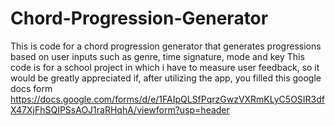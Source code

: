 # Chord-Progression-Generator
This is code for a chord progression generator that generates progressions based on user inputs such as genre, time signature, mode and key
This code is for a school project in which i have to measure user feedback, so it would be greatly appreciated if, after utilizing the app, you filled this google docs form
https://docs.google.com/forms/d/e/1FAIpQLSfPqrzGwzVXRmKLyC5OSIR3dfX47XjFhSQIPSsAOJ1raRHqhA/viewform?usp=header
